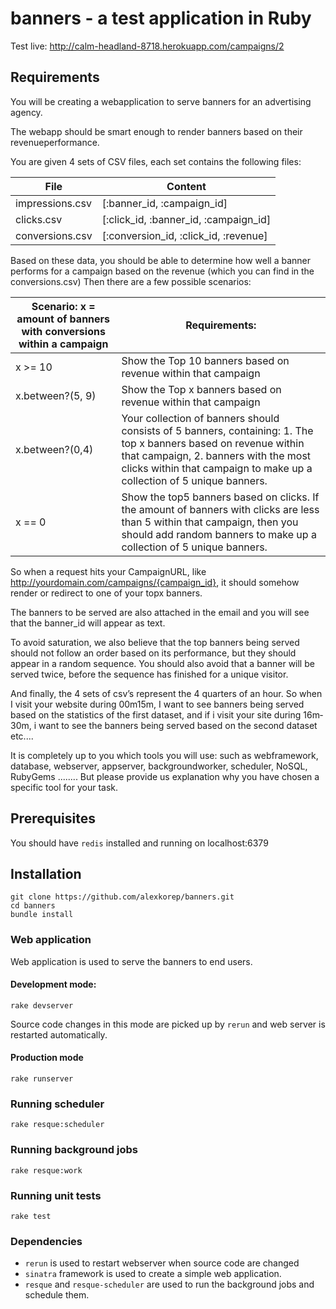 
banners - a test application in Ruby
=======

Test live: http://calm-headland-8718.herokuapp.com/campaigns/2

## Requirements

You will be creating a web­application to serve banners for an advertising agency.

The web­app should be smart enough to render banners based on their revenue­performance.

You are given 4 sets of CSV files, each set contains the following files:

File | Content
---------------|--------------------------
impressions.csv | [:banner_id, :campaign_id]
clicks.csv | [:click_id, :banner_id, :campaign_id]
conversions.csv | [:conversion_id, :click_id, :revenue]

Based on these data, you should be able to determine how well a banner performs for a
campaign based on the revenue (which you can find in the conversions.csv)
Then there are a few possible scenarios:

Scenario: x = amount of banners with conversions within a campaign|Requirements:
------------- | -----------------------
x >= 10 | Show the Top 10 banners based on revenue within that campaign
| x.between?(5, 9) | Show the Top x banners based on revenue within that campaign |
| x.between?(0,4) | Your collection of banners should consists of 5 banners, containing: 1. The top x banners based on revenue within that campaign, 2. banners with the most clicks within that campaign to make up a collection of 5 unique banners. |
| x == 0 | Show the top­5 banners based on clicks. If the amount of banners with clicks are less than 5 within that campaign, then you should add random banners to make up a collection of 5 unique banners. |


So when a request hits your Campaign­URL, like
http://yourdomain.com/campaigns/{campaign_id}, it should somehow render or redirect to
one of your top­x banners.

The banners to be served are also attached in the email and you will see that the banner_id
will appear as text.

To avoid saturation, we also believe that the top banners being served should not follow an
order based on its performance, but they should appear in a random sequence.
You should also avoid that a banner will be served twice, before the sequence has finished for
a unique visitor.

And finally, the 4 sets of csv’s represent the 4 quarters of an hour. So when I visit your
website during 00m­15m, I want to see banners being served based on the statistics of the
first dataset, and if i visit your site during 16m­30m, i want to see the banners being served
based on the second dataset etc....

It is completely up to you which tools you will use: such as web­framework, database,
web­server, app­server, background­worker, scheduler, NoSQL, RubyGems ........ But
please provide us explanation why you have chosen a specific tool for your task.

## Prerequisites

You should have ```redis``` installed and running on localhost:6379

## Installation

```
git clone https://github.com/alexkorep/banners.git
cd banners
bundle install
```

### Web application

Web application is used to serve the banners to end users.

#### Development mode:
```
rake devserver
```
Source code changes in this mode are picked up by ```rerun``` and web server is restarted automatically.

#### Production mode
```
rake runserver
```

### Running scheduler
```
rake resque:scheduler

```

### Running background jobs

```
rake resque:work
```

### Running unit tests
```
rake test
```

### Dependencies

* ```rerun``` is used to restart webserver when source code are changed
* ```sinatra``` framework is used to create a simple web application.
* ```resque``` and ```resque-scheduler``` are used to run the background jobs and schedule them.


